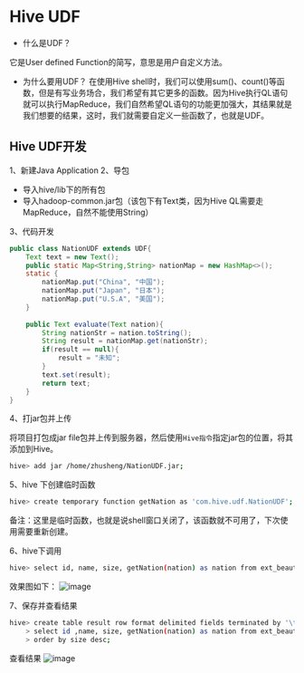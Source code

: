 # Hive UDF

- 什么是UDF？

它是User defined Function的简写，意思是用户自定义方法。

- 为什么要用UDF？
在使用Hive shell时，我们可以使用sum()、count()等函数，但是有写业务场合，我们希望有其它更多的函数。因为Hive执行QL语句就可以执行MapReduce，我们自然希望QL语句的功能更加强大，其结果就是我们想要的结果，这时，我们就需要自定义一些函数了，也就是UDF。

## Hive UDF开发

1、新建Java Application
2、导包

- 导入hive/lib下的所有包
- 导入hadoop-common.jar包（该包下有Text类，因为Hive QL需要走MapReduce，自然不能使用String）

3、代码开发

```java
public class NationUDF extends UDF{
	Text text = new Text();
	public static Map<String,String> nationMap = new HashMap<>();
	static {
		nationMap.put("China", "中国");
		nationMap.put("Japan", "日本");
		nationMap.put("U.S.A", "美国");
	}
	
	public Text evaluate(Text nation){
		String nationStr = nation.toString();
		String result = nationMap.get(nationStr);
		if(result == null){
			result = "未知";
		}
		text.set(result);
		return text;
	}
}
```

4、打jar包并上传

将项目打包成jar file包并上传到服务器，然后使用`Hive指令`指定jar包的位置，将其添加到Hive。

```bash
hive> add jar /home/zhusheng/NationUDF.jar;
```

5、hive 下创建临时函数

```bash
hive> create temporary function getNation as 'com.hive.udf.NationUDF';
```

备注：这里是临时函数，也就是说shell窗口关闭了，该函数就不可用了，下次使用需要重新创建。

6、hive下调用

```bash
hive> select id, name, size, getNation(nation) as nation from ext_beauties order by size desc;
```

效果图如下：
![image](https://raw.githubusercontent.com/zhusheng/blog/master/92.png)

7、保存并查看结果

```bash
hive> create table result row format delimited fields terminated by '\t' as
    > select id ,name, size, getNation(nation) as nation from ext_beauties
    > order by size desc;
```

查看结果
![image](https://raw.githubusercontent.com/zhusheng/blog/master/93.png)
